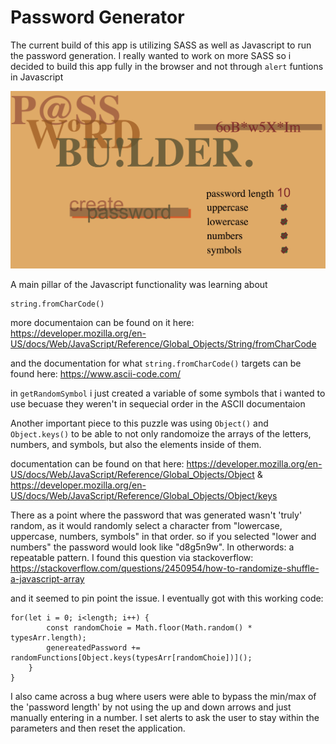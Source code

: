 # Password Generator

The current build of this app is utilizing SASS as well as Javascript to run the password generation. I really wanted to work on more SASS so i decided to build this app fully in the browser and not through ```alert``` funtions in Javascript

![final project](img/final.png)


A main pillar of the Javascript functionality was learning about 
```
string.fromCharCode()
```
more documentaion can be found on it here: https://developer.mozilla.org/en-US/docs/Web/JavaScript/Reference/Global_Objects/String/fromCharCode

and the documentation for what ```string.fromCharCode()``` targets can be found here: https://www.ascii-code.com/

in ```getRandomSymbol``` i just created a variable of some symbols that i wanted to use becuase they weren't in sequecial order in the ASCII documentaion

Another important piece to this puzzle was using ```Object()``` and ```Object.keys()``` to be able to not only randomoize the arrays of the letters, numbers, and symbols, but also the elements inside of them. 

documentation can be found on that here: https://developer.mozilla.org/en-US/docs/Web/JavaScript/Reference/Global_Objects/Object & https://developer.mozilla.org/en-US/docs/Web/JavaScript/Reference/Global_Objects/Object/keys


There as a point where the password that was generated wasn't 'truly' random, as it would randomly select a character from "lowercase, uppercase, numbers, symbols" in that order. so if you selected "lower and numbers" the password would look like "d8g5n9w". In otherwords: a repeatable pattern. I found this question via stackoverflow: https://stackoverflow.com/questions/2450954/how-to-randomize-shuffle-a-javascript-array

and it seemed to pin point the issue. I eventually got with this working code:

```
for(let i = 0; i<length; i++) {
        const randomChoie = Math.floor(Math.random() * typesArr.length);
        genereatedPassword += randomFunctions[Object.keys(typesArr[randomChoie])]();
    }
}
```


I also came across a bug where users were able to bypass the min/max of the 'password length' by not using the up and down arrows and just manually entering in a number. I set alerts to ask the user to stay within the parameters and then reset the application.